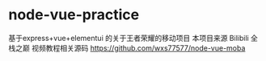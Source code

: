 # node-vue-practice
基于express+vue+elementui 的关于王者荣耀的移动项目
本项目来源 Bilibili 全栈之巅 视频教程相关源码 https://github.com/wxs77577/node-vue-moba 